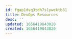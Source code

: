 ```yaml
---
id: fgap1dvq3tdh7s1ywektb81
title: DevOps Resources
desc: ''
updated: 1656419843020
created: 1656419843020
---
```


